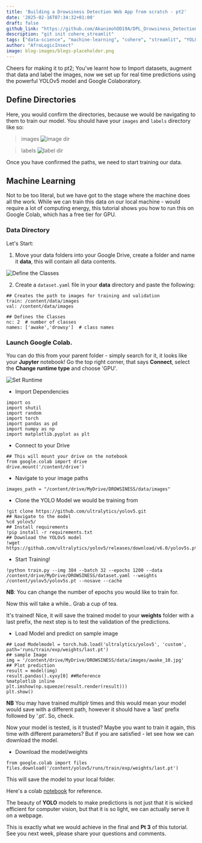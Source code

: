 ```yaml
---
title: 'Building a Drowsiness Detection Web App from scratch - pt2'
date: '2025-02-16T07:34:32+01:00'
draft: false
github_link: "https://github.com/AkanimohOD19A/DPL_Drowsiness_Detection"
description: "git init cohere_streamlit"
tags: ["data-science", "machine-learning", "cohere", "streamlit", "YOLOv6", "tutorial", "lifecycle"]
author: "AfroLogicInsect"
image: blog-images/blogs-placeholder.png
---
```


Cheers for making it to pt2; You've learnt how to Import datasets, augment that data and label the images, now we set up for real time predictions using the powerful YOLOv5 model and Google Colaboratory.

## Define Directories
Here, you would confirm the directories, because we would be navigating to them to train our model.
You should have your `images` and `labels` directory like so: 
> images
![image dir](https://dev-to-uploads.s3.amazonaws.com/uploads/articles/y6hu1om8an50ob4u1klw.png)

> labels
![label dir](https://dev-to-uploads.s3.amazonaws.com/uploads/articles/zxie2b2kdrsht2dnr848.png)

Once you have confirmed the paths, we need to start training our data.

## Machine Learning
Not to be too literal, but we have got to the stage where the machine does all the work. While we can train this data on our local machine - would require a lot of computing energy, this tutorial shows you how to run this on Google Colab, which has a free tier for GPU.

### Data Directory
Let's Start:
1. Move your data folders into your Google Drive, create a folder and name it __data__, this will contain all data contents.

![Define the Classes](https://dev-to-uploads.s3.amazonaws.com/uploads/articles/ka3yv4n83i8h88yjj2d8.png)

2. Create a `dataset.yaml` file in your __data__ directory and paste the following:
```
## Creates the path to images for training and validation
train: /content/data/images
val: /content/data/images

## Defines the Classes
nc: 2  # number of classes
names: ['awake','drowsy']  # class names
```

### Launch Google Colab. 
You can do this from your parent folder - simply search for it, it looks like your __Jupyter__ notebook! Go the top right corner, that says __Connect__, select the __Change runtime type__ and choose 'GPU'.

![Set Runtime](https://dev-to-uploads.s3.amazonaws.com/uploads/articles/gauj4i8kkt5b9q9xqsin.png)

- Import Dependencies
```
import os
import shutil
import random
import torch
import pandas as pd
import numpy as np
import matplotlib.pyplot as plt
```
- Connect to your Drive
```
## This will mount your drive on the notebook
from google.colab import drive
drive.mount('/content/drive')
```
- Navigate to your image paths
```
images_path = "/content/drive/MyDrive/DROWSINESS/data/images"
```
- Clone the YOLO Model we would be training from
```
!git clone https://github.com/ultralytics/yolov5.git
## Navigate to the model
%cd yolov5/
## Install requirements
!pip install -r requirements.txt
## Download the YOLOv5 model
!wget https://github.com/ultralytics/yolov5/releases/download/v6.0/yolov5s.pt
```
- Start Training!
```
!python train.py --img 384 --batch 32 --epochs 1200 --data /content/drive/MyDrive/DROWSINESS/dataset.yaml --weights /content/yolov5/yolov5s.pt --nosave --cache
```
**NB**: You can change the number of epochs you would like to train for.

Now this will take a while.. Grab a cup of tea.

It's trained! Nice, it will save the trained model to your __weights__ folder with a last prefix, the next step is to test the validation of the predictions.

- Load Model and predict on sample image
```
## Load Modelmodel = torch.hub.load('ultralytics/yolov5', 'custom', path='runs/train/exp/weights/last.pt')
## sample Image
img = '/content/drive/MyDrive/DROWSINESS/data/images/awake_10.jpg'
## Plot prediction
result = model(img)
result.pandas().xyxy[0] ##Reference
%matplotlib inline
plt.imshow(np.squeeze(result.render(result)))
plt.show()
```
**NB** You may have trained multiplr times and this would mean your model would save with a different path, however it should have a 'last' prefix followed by '.pt'. So, check.

Now your model is tested, is it trusted? Maybe you want to train it again, this time with different parameters? But if you are satisfied - let see how we can download the model.

- Download the model/weights
```
from google.colab import files
files.download('/content/yolov5/runs/train/exp/weights/last.pt')
```
This will save the model to your local folder.

Here's a colab [notebook](https://colab.research.google.com/drive/12k-QCNNGLa38VC2xPcvWj7nhXIZWyE1h#scrollTo=tzkW_R_s_sGd) for reference.

The beauty of **YOLO** models to make predictions is not just that it is wicked efficient for computer vision, but that it is so light, we can actually serve it on a webpage. 

This is exactly what we would achieve in the final and **Pt 3** of this tutorial. See you next week, please share your questions and comments.